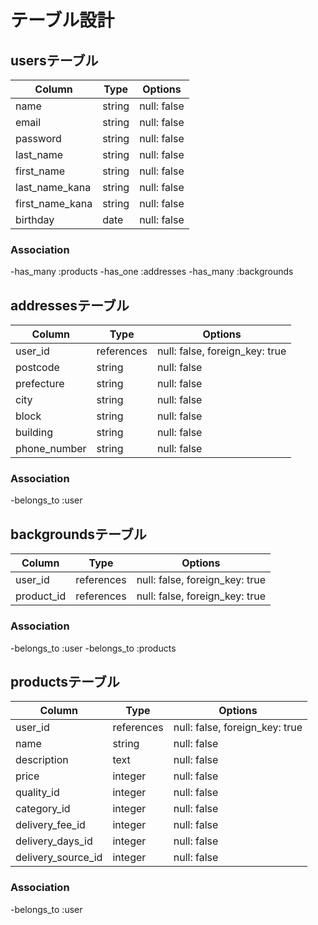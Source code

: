 # テーブル設計

## usersテーブル

| Column          | Type   | Options     |
| --------------- | ------ | ----------- |
| name            | string | null: false |
| email           | string | null: false |
| password        | string | null: false |
| last_name       | string | null: false |
| first_name      | string | null: false |
| last_name_kana  | string | null: false |
| first_name_kana | string | null: false |
| birthday        | date   | null: false |

### Association
-has_many :products
-has_one  :addresses
-has_many :backgrounds


## addressesテーブル
| Column          | Type       | Options                        |
| --------------- | ---------- | ------------------------------ |
| user_id         | references | null: false, foreign_key: true |
| postcode        | string     | null: false                    |
| prefecture      | string     | null: false                    |
| city            | string     | null: false                    |
| block           | string     | null: false                    |
| building        | string     | null: false                    |
| phone_number    | string     | null: false                    |

### Association
-belongs_to :user


## backgroundsテーブル

| Column          | Type       | Options                        |
| --------------- | ---------- | ------------------------------ |
| user_id         | references | null: false, foreign_key: true |
| product_id      | references | null: false, foreign_key: true |

### Association
-belongs_to :user
-belongs_to :products


## productsテーブル

| Column             | Type       | Options                        |
| ------------------ | ---------- | ------------------------------ |
| user_id            | references | null: false, foreign_key: true |
| name               | string     | null: false                    |
| description        | text       | null: false                    |
| price              | integer    | null: false                    |
| quality_id         | integer    | null: false                    |
| category_id        | integer    | null: false                    |
| delivery_fee_id    | integer    | null: false                    |
| delivery_days_id   | integer    | null: false                    |
| delivery_source_id | integer    | null: false                    |

### Association
-belongs_to :user